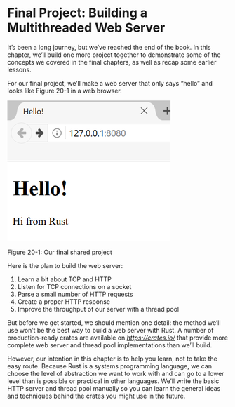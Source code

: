 # Final Project: Building a Multithreaded Web Server

It’s been a long journey, but we’ve reached the end of the book. In this
chapter, we’ll build one more project together to demonstrate some of the
concepts we covered in the final chapters, as well as recap some earlier
lessons.

For our final project, we’ll make a web server that only says “hello” and looks
like Figure 20-1 in a web browser.

![hello from rust](img/trpl20-01.png)

<span class="caption">Figure 20-1: Our final shared project</span>

Here is the plan to build the web server:

1. Learn a bit about TCP and HTTP
2. Listen for TCP connections on a socket
3. Parse a small number of HTTP requests
4. Create a proper HTTP response
5. Improve the throughput of our server with a thread pool

But before we get started, we should mention one detail: the method we’ll use
won’t be the best way to build a web server with Rust. A number of
production-ready crates are available on *https://crates.io/* that provide more
complete web server and thread pool implementations than we’ll build.

However, our intention in this chapter is to help you learn, not to take the
easy route. Because Rust is a systems programming language, we can choose the
level of abstraction we want to work with and can go to a lower level than is
possible or practical in other languages. We’ll write the basic HTTP server and
thread pool manually so you can learn the general ideas and techniques behind
the crates you might use in the future.
